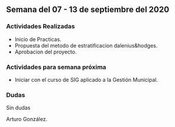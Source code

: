 ## Semana del 07 - 13 de septiembre del 2020

### Actividades Realizadas

- Inicio de Practicas.
- Propuesta del metodo de estratificacion dalenius&hodges.
- Aprobacion del proyecto. 

### Actividades para semana próxima

* Iniciar con el curso de SIG aplicado a la Gestión Municipal.

### Dudas
Sin dudas

Arturo González.
